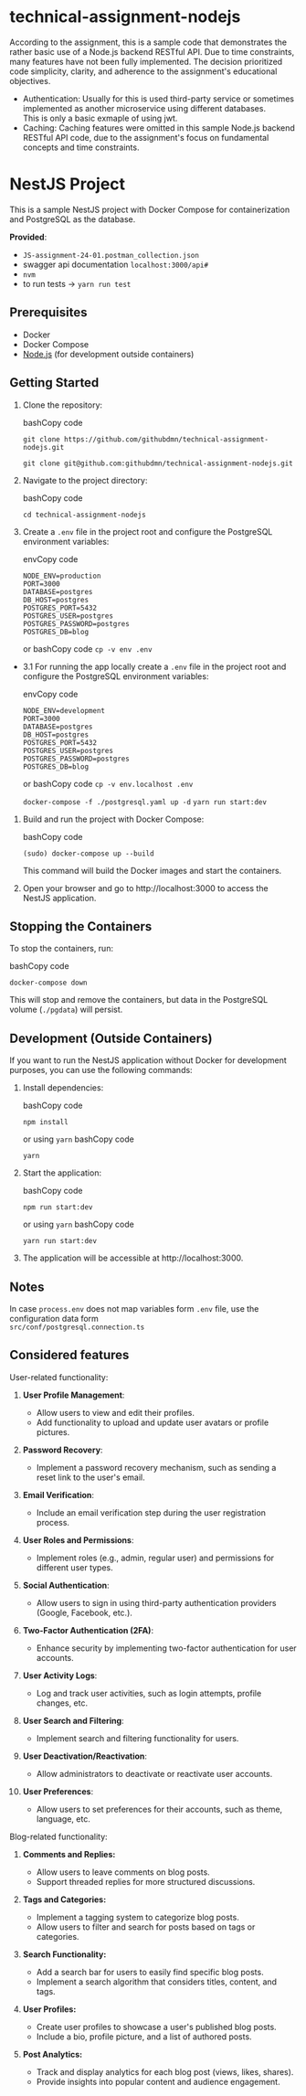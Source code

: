 # technical-assignment-nodejs

According to the assignment, this is a sample code that demonstrates the rather basic use of a Node.js backend RESTful API. Due to time constraints, many features have not been fully implemented. The decision prioritized code simplicity, clarity, and adherence to the assignment's educational objectives.

- Authentication:
  Usually for this is used third-party service or sometimes implemented as another microservice using different databases.  
  This is only a basic exmaple of using jwt.
- Caching:
  Caching features were omitted in this sample Node.js backend RESTful API code, due to the assignment's focus on fundamental concepts and time constraints.

# NestJS Project

This is a sample NestJS project with Docker Compose for containerization and PostgreSQL as the database.

**Provided**:

- `JS-assignment-24-01.postman_collection.json`
- swagger api documentation `localhost:3000/api#`
- `nvm`
- to run tests -> `yarn run test`

## Prerequisites

- Docker
- Docker Compose
- [Node.js](https://nodejs.org/) (for development outside containers)

## Getting Started

1.  Clone the repository:

    bashCopy code

    `git clone https://github.com/githubdmn/technical-assignment-nodejs.git`

    `git clone git@github.com:githubdmn/technical-assignment-nodejs.git`

2.  Navigate to the project directory:

    bashCopy code

    `cd technical-assignment-nodejs`

3.  Create a `.env` file in the project root and configure the PostgreSQL environment variables:

    envCopy code

    ```
    NODE_ENV=production
    PORT=3000
    DATABASE=postgres
    DB_HOST=postgres
    POSTGRES_PORT=5432
    POSTGRES_USER=postgres
    POSTGRES_PASSWORD=postgres
    POSTGRES_DB=blog
    ```

    or bashCopy code
    `cp -v env .env`

- 3.1 For running the app locally create a `.env` file in the project root and configure the PostgreSQL environment variables:

  envCopy code

  ```
  NODE_ENV=development
  PORT=3000
  DATABASE=postgres
  DB_HOST=postgres
  POSTGRES_PORT=5432
  POSTGRES_USER=postgres
  POSTGRES_PASSWORD=postgres
  POSTGRES_DB=blog
  ```

  or bashCopy code
  `cp -v env.localhost .env`

  `docker-compose -f ./postgresql.yaml up -d`
  `yarn run start:dev`

1.  Build and run the project with Docker Compose:

    bashCopy code

    `(sudo) docker-compose up --build`

    This command will build the Docker images and start the containers.

2.  Open your browser and go to http://localhost:3000 to access the NestJS application.

## Stopping the Containers

To stop the containers, run:

bashCopy code

`docker-compose down`

This will stop and remove the containers, but data in the PostgreSQL volume (`./pgdata`) will persist.

## Development (Outside Containers)

If you want to run the NestJS application without Docker for development purposes, you can use the following commands:

1.  Install dependencies:

    bashCopy code

    `npm install`

    or using `yarn` bashCopy code

    `yarn`

2.  Start the application:

    bashCopy code

    `npm run start:dev`

    or using `yarn` bashCopy code

    `yarn run start:dev`

3.  The application will be accessible at http://localhost:3000.

## Notes

In case `process.env` does not map variables form `.env` file, use the configuration data form  
`src/conf/postgresql.connection.ts`

## Considered features

User-related functionality:

1. **User Profile Management**:

   - Allow users to view and edit their profiles.
   - Add functionality to upload and update user avatars or profile pictures.

2. **Password Recovery**:

   - Implement a password recovery mechanism, such as sending a reset link to the user's email.

3. **Email Verification**:

   - Include an email verification step during the user registration process.

4. **User Roles and Permissions**:

   - Implement roles (e.g., admin, regular user) and permissions for different user types.

5. **Social Authentication**:

   - Allow users to sign in using third-party authentication providers (Google, Facebook, etc.).

6. **Two-Factor Authentication (2FA)**:

   - Enhance security by implementing two-factor authentication for user accounts.

7. **User Activity Logs**:

   - Log and track user activities, such as login attempts, profile changes, etc.

8. **User Search and Filtering**:

   - Implement search and filtering functionality for users.

9. **User Deactivation/Reactivation**:

   - Allow administrators to deactivate or reactivate user accounts.

10. **User Preferences**:

    - Allow users to set preferences for their accounts, such as theme, language, etc.

Blog-related functionality:

1. **Comments and Replies:**

   - Allow users to leave comments on blog posts.
   - Support threaded replies for more structured discussions.

2. **Tags and Categories:**

   - Implement a tagging system to categorize blog posts.
   - Allow users to filter and search for posts based on tags or categories.

3. **Search Functionality:**

   - Add a search bar for users to easily find specific blog posts.
   - Implement a search algorithm that considers titles, content, and tags.

4. **User Profiles:**

   - Create user profiles to showcase a user's published blog posts.
   - Include a bio, profile picture, and a list of authored posts.

5. **Post Analytics:**
   - Track and display analytics for each blog post (views, likes, shares).
   - Provide insights into popular content and audience engagement.
